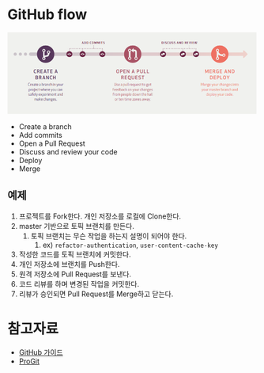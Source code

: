# GitHub flow

![github-flow](../images/github-flow.PNG)

- Create a branch
- Add commits
- Open a Pull Request
- Discuss and review your code
- Deploy
- Merge

## 예제
1. 프로젝트를 Fork한다. 개인 저장소를 로컬에 Clone한다.
2. master 기반으로 토픽 브랜치를 만든다.
   1. 토픽 브랜치는 무슨 작업을 하는지 설명이 되어야 한다.
      1. ex) `refactor-authentication`, `user-content-cache-key`
3. 작성한 코드를 토픽 브랜치에 커밋한다.
4. 개인 저장소에 브랜치를 Push한다.
5. 원격 저장소에 Pull Request를 보낸다. 
6. 코드 리뷰를 하며 변경된 작업을 커밋한다.
7. 리뷰가 승인되면 Pull Request를 Merge하고 닫는다.

# 참고자료
- [GitHub 가이드](https://guides.github.com/introduction/flow/)
- [ProGit](https://git-scm.com/book/ko/v2/GitHub-GitHub-%ED%94%84%EB%A1%9C%EC%A0%9D%ED%8A%B8%EC%97%90-%EA%B8%B0%EC%97%AC%ED%95%98%EA%B8%B0)
